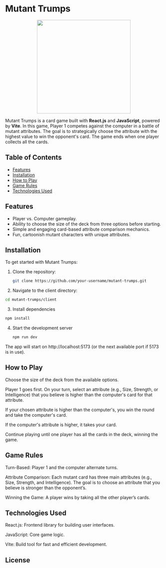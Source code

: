 # Mutant Trumps

<p align="center">
  <img src="./logo.png" width="300">
</p>

Mutant Trumps is a card game built with **React.js** and **JavaScript**, powered by **Vite**. In this game, Player 1 competes against the computer in a battle of mutant attributes. The goal is to strategically choose the attribute with the highest value to win the opponent's card. The game ends when one player collects all the cards.

## Table of Contents

- [Features](#features)
- [Installation](#installation)
- [How to Play](#how-to-play)
- [Game Rules](#game-rules)
- [Technologies Used](#technologies-used)

## Features

- Player vs. Computer gameplay.
- Ability to choose the size of the deck from three options before starting.
- Simple and engaging card-based attribute comparison mechanics.
- Fun, cartoonish mutant characters with unique attributes.

## Installation

To get started with Mutant Trumps:

1. Clone the repository:
   ```bash
   git clone https://github.com/your-username/mutant-trumps.git
   ```
   
2. Navigate to the client directory:
  ```bash
  cd mutant-trumps/client
  ```
3. Install dependencies
  ```bash
  npm install
  ```
4. Start the development server
   ```bash
   npm run dev
   ```

The app will start on http://localhost:5173 (or the next available port if 5173 is in use).

## How to Play
Choose the size of the deck from the available options.

Player 1 goes first. On your turn, select an attribute (e.g., Size, Strength, or Intelligence) that you believe is higher than the computer's card for that attribute.

If your chosen attribute is higher than the computer's, you win the round and take the computer's card.

If the computer's attribute is higher, it takes your card.

Continue playing until one player has all the cards in the deck, winning the game.

## Game Rules
Turn-Based: Player 1 and the computer alternate turns.

Attribute Comparison: Each mutant card has three main attributes (e.g., Size, Strength, and Intelligence). The goal is to choose an attribute that you believe is stronger than the opponent’s.

Winning the Game: A player wins by taking all the other player’s cards.

## Technologies Used
React.js: Frontend library for building user interfaces.

JavaScript: Core game logic.

Vite: Build tool for fast and efficient development.

## License
